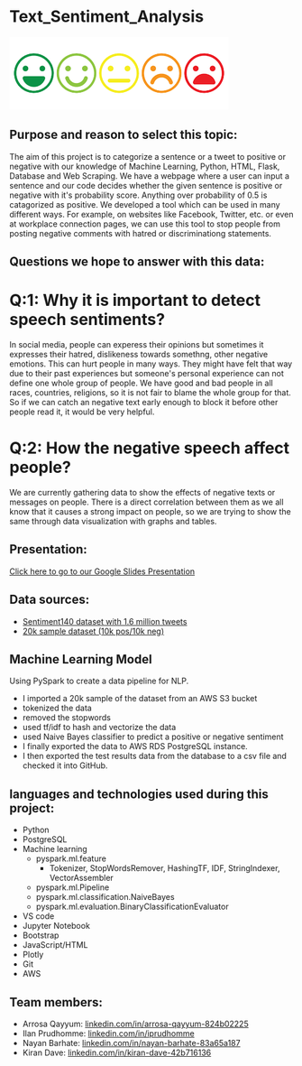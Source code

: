 # Text_Sentiment_Analysis
![image](https://github.com/Arrosa123/Text_Sentiment_Analysis/blob/main/images1.png)

## Purpose and reason to select this topic:

  The aim of this project is to categorize a sentence or a tweet to positive or negative with our knowledge of Machine Learning, Python, HTML, Flask, Database and Web Scraping. We have a webpage where a user can input a sentence and our code decides whether the given sentence is positive or negative with it's probability score. Anything over probability of 0.5 is catagorized as positive. We developed a tool which can be used in many different ways. For example, on websites like Facebook, Twitter, etc. or even at workplace connection pages, we can use this tool to stop people from posting negative comments with hatred or discriminationg statements.

## Questions we hope to answer with this data:

# Q:1: Why it is important to detect speech sentiments?
In social media, people can experess their opinions but sometimes it expresses their hatred, dislikeness towards somethng, other negative emotions. This can hurt people in many ways. They might have felt that way due to their past experiences but someone's personal experience can not define one whole group of people. We have good and bad people in all races, countries, religions, so it is not fair to blame the whole group for that. So if we can catch an negative text early enough to block it before other people read it, it would be very helpful.

# Q:2: How the negative speech affect people?
We are currently gathering data to show the effects of negative texts or messages on people. There is a direct correlation between them as we all know that it causes a  strong impact on people, so we are trying to show the same through data visualization with graphs and tables.

## Presentation: 
[Click here to go to our Google Slides Presentation](https://docs.google.com/presentation/d/1JQpK-gHvPBrHtgzteNTrwzFp4QcuEgPoajs-kB3tmf4/edit?usp=sharing)

## Data sources: 
- [Sentiment140 dataset with 1.6 million tweets](http://help.sentiment140.com/for-students)
- [20k sample dataset (10k pos/10k neg)](./Resources/sentiment_analysis_10k.csv)

## Machine Learning Model
Using PySpark to create a data pipeline for NLP.  
- I imported a 20k sample of the dataset from an AWS S3 bucket
- tokenized the data
- removed the stopwords
- used tf/idf to hash and vectorize the data
- used Naive Bayes classifier to predict a positive or negative sentiment
- I finally exported the data to AWS RDS PostgreSQL instance.
- I then exported the test results data from the database to a csv file and checked it into GitHub. 

## languages and technologies used during this project:
* Python
* PostgreSQL 
* Machine learning
  * pyspark.ml.feature
    * Tokenizer, StopWordsRemover, HashingTF, IDF, StringIndexer, VectorAssembler
  * pyspark.ml.Pipeline
  * pyspark.ml.classification.NaiveBayes
  * pyspark.ml.evaluation.BinaryClassificationEvaluator
* VS code
* Jupyter Notebook
* Bootstrap
* JavaScript/HTML
* Plotly
* Git
* AWS



## Team members: 
  * Arrosa Qayyum: 
  [linkedin.com/in/arrosa-qayyum-824b02225](linkedin.com/in/arrosa-qayyum-824b02225)
  * Ilan Prudhomme: [linkedin.com/in/iprudhomme](linkedin.com/in/iprudhomme)
  * Nayan Barhate: [linkedin.com/in/nayan-barhate-83a65a187](linkedin.com/in/nayan-barhate-83a65a187)
  * Kiran Dave: [linkedin.com/in/kiran-dave-42b716136](linkedin.com/in/kiran-dave-42b716136)
